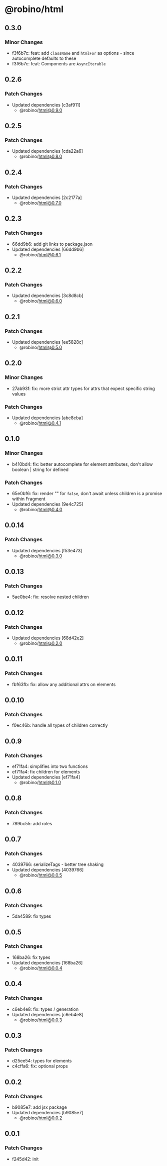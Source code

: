 # @robino/html

## 0.3.0

### Minor Changes

- f3f6b7c: feat: add `className` and `htmlFor` as options - since autocomplete defaults to these
- f3f6b7c: feat: Components are `AsyncIterable`

## 0.2.6

### Patch Changes

- Updated dependencies [c3af911]
  - @robino/html@0.9.0

## 0.2.5

### Patch Changes

- Updated dependencies [cda22a6]
  - @robino/html@0.8.0

## 0.2.4

### Patch Changes

- Updated dependencies [2c2177a]
  - @robino/html@0.7.0

## 0.2.3

### Patch Changes

- 66dd9b6: add git links to package.json
- Updated dependencies [66dd9b6]
  - @robino/html@0.6.1

## 0.2.2

### Patch Changes

- Updated dependencies [3c8d8cb]
  - @robino/html@0.6.0

## 0.2.1

### Patch Changes

- Updated dependencies [ee5828c]
  - @robino/html@0.5.0

## 0.2.0

### Minor Changes

- 27ab93f: fix: more strict attr types for attrs that expect specific string values

### Patch Changes

- Updated dependencies [abc8cba]
  - @robino/html@0.4.1

## 0.1.0

### Minor Changes

- b410bd4: fix: better autocomplete for element attributes, don't allow boolean | string for defined

### Patch Changes

- 65e0bf6: fix: render "" for `false`, don't await unless children is a promise within Fragment
- Updated dependencies [9e4c725]
  - @robino/html@0.4.0

## 0.0.14

### Patch Changes

- Updated dependencies [f53e473]
  - @robino/html@0.3.0

## 0.0.13

### Patch Changes

- 5ae0be4: fix: resolve nested children

## 0.0.12

### Patch Changes

- Updated dependencies [68d42e2]
  - @robino/html@0.2.0

## 0.0.11

### Patch Changes

- fbf63fb: fix: allow any additional attrs on elements

## 0.0.10

### Patch Changes

- f0ec46b: handle all types of children correctly

## 0.0.9

### Patch Changes

- ef71fa4: simplifies into two functions
- ef71fa4: fix children for elements
- Updated dependencies [ef71fa4]
  - @robino/html@0.1.0

## 0.0.8

### Patch Changes

- 789bc55: add roles

## 0.0.7

### Patch Changes

- 4039766: serializeTags - better tree shaking
- Updated dependencies [4039766]
  - @robino/html@0.0.5

## 0.0.6

### Patch Changes

- 5da4589: fix types

## 0.0.5

### Patch Changes

- 168ba26: fix types
- Updated dependencies [168ba26]
  - @robino/html@0.0.4

## 0.0.4

### Patch Changes

- c6eb4e8: fix: types / generation
- Updated dependencies [c6eb4e8]
  - @robino/html@0.0.3

## 0.0.3

### Patch Changes

- d25ee54: types for elements
- c4cffa6: fix: optional props

## 0.0.2

### Patch Changes

- b9085e7: add jsx package
- Updated dependencies [b9085e7]
  - @robino/html@0.0.2

## 0.0.1

### Patch Changes

- f245d42: init
